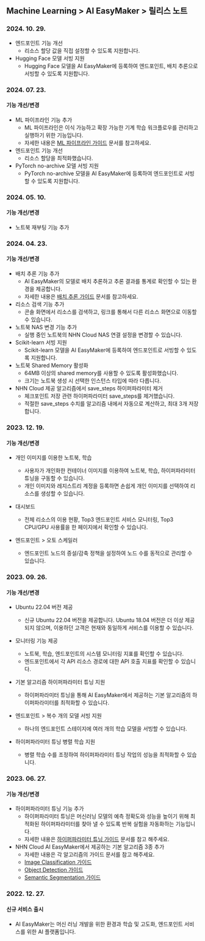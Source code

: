 ## Machine Learning > AI EasyMaker > 릴리스 노트

### 2024. 10. 29.

* 엔드포인트 기능 개선
    * 리소스 할당 값을 직접 설정할 수 있도록 지원합니다.
* Hugging Face 모델 서빙 지원
    * Hugging Face 모델을 AI EasyMaker에 등록하여 엔드포인트, 배치 추론으로 서빙할 수 있도록 지원합니다.

### 2024. 07. 23.

#### 기능 개선/변경

* ML 파이프라인 기능 추가
    * ML 파이프라인은 이식 가능하고 확장 가능한 기계 학습 워크플로우를 관리하고 실행하기 위한 기능입니다.
    * 자세한 내용은 [ML 파이프라인 가이드](./console-guide/#_68) 문서를 참고하세요.
* 엔드포인트 기능 개선
    * 리소스 할당을 최적화했습니다.
* PyTorch no-archive 모델 서빙 지원
    * PyTorch no-archive 모델을 AI EasyMaker에 등록하여 엔드포인트로 서빙할 수 있도록 지원합니다.

### 2024. 05. 10.

#### 기능 개선/변경

* 노트북 재부팅 기능 추가

### 2024. 04. 23.

#### 기능 개선/변경

* 배치 추론 기능 추가
    * AI EasyMaker의 모델로 배치 추론하고 추론 결과를 통계로 확인할 수 있는 환경을 제공합니다.
    * 자세한 내용은 [배치 추론 가이드](./console-guide/#_51) 문서를 참고하세요.
* 리소스 검색 기능 추가
    * 콘솔 화면에서 리소스를 검색하고, 링크를 통해서 다른 리소스 화면으로 이동할 수 있습니다.
* 노트북 NAS 변경 기능 추가
    * 실행 중인 노트북의 NHN Cloud NAS 연결 설정을 변경할 수 있습니다.
* Scikit-learn 서빙 지원
    * Scikit-learn 모델을 AI EasyMaker에 등록하여 엔드포인트로 서빙할 수 있도록 지원합니다.
* 노트북 Shared Memory 활성화
    * 64MB 이상의 shared memory를 사용할 수 있도록 활성화했습니다.
    * 크기는 노트북 생성 시 선택한 인스턴스 타입에 따라 다릅니다.
* NHN Cloud 제공 알고리즘에서 save_steps 하이퍼파라미터 제거
    * 체크포인트 저장 관련 하이퍼파라미터 save_steps를 제거했습니다.
    * 적절한 save_steps 수치를 알고리즘 내에서 자동으로 계산하고, 최대 3개 저장합니다.

### 2023. 12. 19.

#### 기능 개선/변경

* 개인 이미지를 이용한 노트북, 학습
    * 사용자가 개인화한 컨테이너 이미지를 이용하여 노트북, 학습, 하이퍼파라미터 튜닝을 구동할 수 있습니다.
    * 개인 이미지와 레지스트리 계정을 등록하면 손쉽게 개인 이미지를 선택하여 리소스를 생성할 수 있습니다.

* 대시보드
    * 전체 리소스의 이용 현황, Top3 엔드포인트 서비스 모니터링, Top3 CPU/GPU 사용률을 한 페이지에서 확인할 수 있습니다.

* 엔드포인트 > 오토 스케일러
    * 엔드포인트 노드의 증설/감축 정책을 설정하여 노드 수를 동적으로 관리할 수 있습니다.

### 2023. 09. 26.

#### 기능 개선/변경

* Ubuntu 22.04 버전 제공
    * 신규 Ubuntu 22.04 버전을 제공합니다. Ubuntu 18.04 버전은 더 이상 제공되지 않으며, 이용하던 고객은 현재와 동일하게 서비스를 이용할 수 있습니다.

* 모니터링 기능 제공
    * 노트북, 학습, 엔드포인트의 시스템 모니터링 지표를 확인할 수 있습니다.
    * 엔드포인트에서 각 API 리소스 경로에 대한 API 호출 지표를 확인할 수 있습니다.

* 기본 알고리즘 하이퍼파라미터 튜닝 지원
    * 하이퍼파라미터 튜닝을 통해 AI EasyMaker에서 제공하는 기본 알고리즘의 하이퍼파라미터를 최적화할 수 있습니다.

* 엔드포인트 > 복수 개의 모델 서빙 지원
    * 하나의 엔드포인트 스테이지에 여러 개의 학습 모델을 서빙할 수 있습니다.

* 하이퍼파라미터 튜닝 병렬 학습 지원
    * 병렬 학습 수를 조정하여 하이퍼파라미터 튜닝 작업의 성능을 최적화할 수 있습니다.

### 2023. 06. 27.

#### 기능 개선/변경

* 하이퍼파라미터 튜닝 기능 추가
    * 하이퍼파라미터 튜닝은 머신러닝 모델의 예측 정확도와 성능을 높이기 위해 최적화된 하이퍼파라미터를 찾아 낼 수 있도록 반복 실험을 자동화하는 기능입니다.
    * 자세한 내용은 [하이퍼파라미터 튜닝 가이드](./console-guide/#_18) 문서를 참고 해주세요.
* NHN Cloud AI EasyMaker에서 제공하는 기본 알고리즘 3종 추가
    * 자세한 내용은 각 알고리즘의 가이드 문서를 참고 해주세요.
    * [Image Classification 가이드](./algorithm-guide/#image-classification)
    * [Object Detection 가이드](./algorithm-guide/#object-detection)
    * [Semantic Segmentation 가이드](./algorithm-guide/#semantic-segmentation)

### 2022. 12. 27.

#### 신규 서비스 출시

* AI EasyMaker는 머신 러닝 개발을 위한 환경과 학습 및 고도화, 엔드포인트 서비스를 위한 AI 플랫폼입니다.
